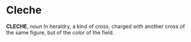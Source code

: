 # Cleche

**CLECHE**, _noun_ In heraldry, a kind of cross, charged with another cross of the same figure, but of the color of the field.